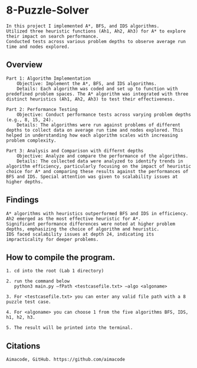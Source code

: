 # 8-Puzzle-Solver

    In this project I implemented A*, BFS, and IDS algorithms.
    Utilized three heuristic functions (Ah1, Ah2, Ah3) for A* to explore their impact on search performance.
    Conducted tests across various problem depths to observe average run time and nodes explored.

## Overview

    Part 1: Algorithm Implementation
        Objective: Implement the A*, BFS, and IDS algorithms.
        Details: Each algorithm was coded and set up to function with predefined problem spaces. The A* algorithm was integrated with three distinct heuristics (Ah1, Ah2, Ah3) to test their effectiveness.

    Part 2: Performance Testing
        Objective: Conduct performance tests across varying problem depths (e.g., 8, 15, 24).
        Details: The algorithms were run against problems of different depths to collect data on average run time and nodes explored. This helped in understanding how each algorithm scales with increasing problem complexity.

    Part 3: Analysis and Comparison with differnt depths
        Objective: Analyze and compare the performance of the algorithms.
        Details: The collected data were analyzed to identify trends in algorithm efficiency, particularly focusing on the impact of heuristic choice for A* and comparing these results against the performances of BFS and IDS. Special attention was given to scalability issues at higher depths.

## Findings

    A* algorithms with heuristics outperformed BFS and IDS in efficiency.
    Ah2 emerged as the most effective heuristic for A*.
    Significant performance differences were noted at higher problem depths, emphasizing the choice of algorithm and heuristic.
    IDS faced scalability issues at depth 24, indicating its impracticality for deeper problems.

## How to compile the program.

    1. cd into the root (Lab 1 directory)

    2. run the command below
       python3 main.py –fPath <testcasefile.txt> –algo <algoname> 

    3. For <testcasefile.txt> you can enter any valid file path with a 8 puzzle test case.

    4. For <algoname> you can choose 1 from the five algorithms BFS, IDS, h1, h2, h3.

    5. The result will be printed into the terminal.

## Citations

    Aimacode, GitHub. https://github.com/aimacode 